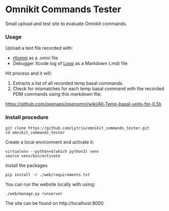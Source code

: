 # Omnikit Commands Tester #

Small upload and test site to evaluate Omnikit commands. 

### Usage ###

Upload a text file recorded with:
- [rtlomni](https://github.com/openaps/openomni) as a .omni file
- Debugger Xcode log of [Loop](https://github.com/LoopKit/Loop) as a Markdown (.md) file

Hit process and it will:
1. Extracts a list of all recorded temp basal commands.
2. Check for mismatches for each temp basal command with the recorded PDM commands using this markdown file: 

https://github.com/openaps/openomni/wiki/All-Temp-basal-units-for-0.5h

### Install procedure ###

```
git clone https://github.com/Lytrix/omnikit_commands_tester.git 
cd omnikit_commands_tester
```

Create a local environment and activate it:
```
virtualenv --python=$(which python3) venv
source venv/bin/activate
```

Install the packages 
```
pip install -r ./web/requirements.txt
```

You can run the website locally with using:
```
./web/manage.py runserver
```

The site can be found on http://localhost:8000</br>
